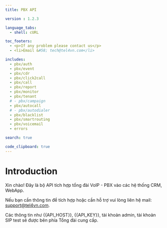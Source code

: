 ```yaml
---
title: PBX API

version : 1.2.3

language_tabs:
  - shell: cURL

toc_footers:
  - <p>If any problem please contact us</p>
  - <li>Email &#58; tech@tel4vn.com</li>

includes:
  - pbx/auth
  - pbx/event
  - pbx/cdr
  - pbx/click2call
  - pbx/call
  - pbx/report
  - pbx/monitor
  - pbx/tenant
  # - pbx/campaign
  - pbx/autocall
  # - pbx/autodialer
  - pbx/blacklist
  - pbx/smartrouting
  - pbx/voicemail
  - errors

search: true

code_clipboard: true
---
```


# Introduction

Xin chào! Đây là bộ API tích hợp tổng đài VoIP - PBX vào các hệ thống CRM, WebApp.

Nếu bạn cần thông tin để tích hợp hoặc cần hỗ trợ vui lòng liên hệ mail: support@tel4vn.com.

Các thông tin như {{API_HOST}}, {{API_KEY}}, tài khoản admin, tài khoản SIP test sẽ được bên phía Tổng đài cung cấp.
